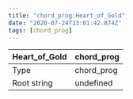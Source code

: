 ```yaml
---
title: "chord_prog:Heart_of_Gold"
date: "2020-07-24T13:01:42.874Z"
tags: [chord_prog]
---
```


|Heart_of_Gold|chord_prog|
|---|---|
|Type|chord_prog|
|Root string|undefined|

